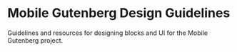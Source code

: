 # Mobile Gutenberg Design Guidelines
Guidelines and resources for designing blocks and UI for the Mobile Gutenberg project.